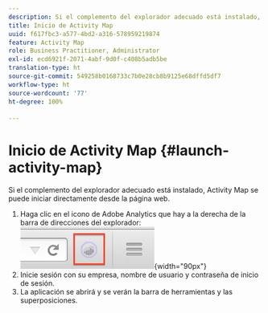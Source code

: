```yaml
---
description: Si el complemento del explorador adecuado está instalado, Activity Map se puede iniciar directamente desde la página web.
title: Inicio de Activity Map
uuid: f617fbc3-a577-4bd2-a316-578959219874
feature: Activity Map
role: Business Practitioner, Administrator
exl-id: ecd6921f-2071-4abf-9d0f-c408b5adb5be
translation-type: ht
source-git-commit: 549258b0168733c7b0e28cb8b9125e68dffd5df7
workflow-type: ht
source-wordcount: '77'
ht-degree: 100%

---
```


# Inicio de Activity Map {#launch-activity-map}

Si el complemento del explorador adecuado está instalado, Activity Map se puede iniciar directamente desde la página web.

1. Haga clic en el icono de Adobe Analytics que hay a la derecha de la barra de direcciones del explorador:\
   ![](assets/an_icon.png){width=&quot;90px&quot;}
1. Inicie sesión con su empresa, nombre de usuario y contraseña de inicio de sesión.
1. La aplicación se abrirá y se verán la barra de herramientas y las superposiciones.
